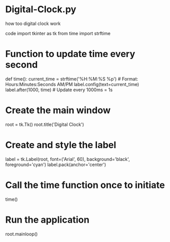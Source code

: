 # Digital-Clock.py
how too digital clock work

code
import tkinter as tk
from time import strftime

# Function to update time every second
def time():
    current_time = strftime('%H:%M:%S %p')  # Format: Hours:Minutes:Seconds AM/PM
    label.config(text=current_time)
    label.after(1000, time)  # Update every 1000ms = 1s

# Create the main window
root = tk.Tk()
root.title('Digital Clock')

# Create and style the label
label = tk.Label(root, font=('Arial', 60), background='black', foreground='cyan')
label.pack(anchor='center')

# Call the time function once to initiate
time()

# Run the application
root.mainloop()
